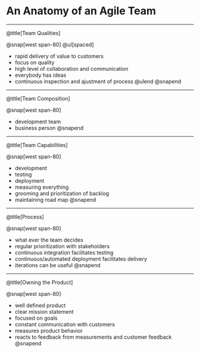 # An Anatomy of an Agile Team


---
@title[Team Qualities]

@snap[west span-80]
@ul[spaced]
- rapid delivery of value to customers
- focus on quality
- high level of collaboration and communication
- everybody has ideas
- continuous inspection and ajustment of process
@ulend
@snapend

---
@title[Team Composition]

@snap[west span-80]
- development team
- business person
@snapend

---
@title[Team Capabilities]

@snap[west span-80]
- development
- testing
- deployment
- measuring everything
- grooming and prioritization of backlog
- maintaining road map
@snapend

---
@title[Process]

@snap[west span-80]
- what ever the team decides
- regular prioritization with stakeholders
- continuous integration facilitates testing
- continuous/automated deployment facilitates delivery
- iterations can be useful
@snapend

---
@title[Owning the Product]

@snap[west span-80]
- well defined product
- clear mission statement
- focused on goals
- constant communication with customers
- measures product behavior 
- reacts to feedback from measurements and customer feedback
@snapend

